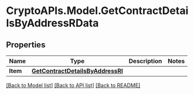 # CryptoAPIs.Model.GetContractDetailsByAddressRData

## Properties

Name | Type | Description | Notes
------------ | ------------- | ------------- | -------------
**Item** | [**GetContractDetailsByAddressRI**](GetContractDetailsByAddressRI.md) |  | 

[[Back to Model list]](../README.md#documentation-for-models) [[Back to API list]](../README.md#documentation-for-api-endpoints) [[Back to README]](../README.md)


